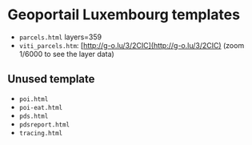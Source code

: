 # Geoportail Luxembourg templates

- `parcels.html` layers=359
- `viti_parcels.htm`: [http://g-o.lu/3/2CIC](http://g-o.lu/3/2CIC) (zoom 1/6000 to see the layer data)

## Unused template

- `poi.html`
- `poi-eat.html`
- `pds.html`
- `pdsreport.html`
- `tracing.html`
